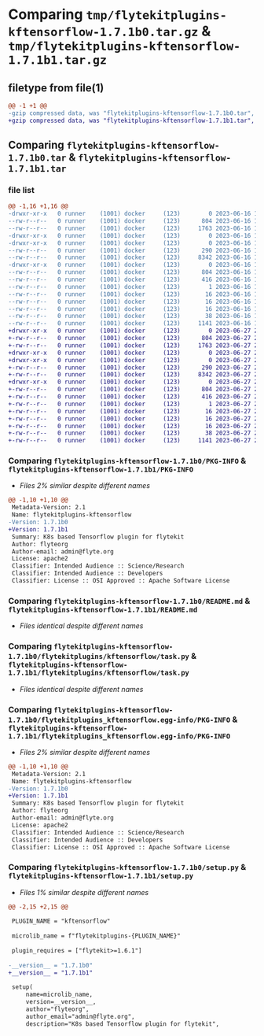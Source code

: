 # Comparing `tmp/flytekitplugins-kftensorflow-1.7.1b0.tar.gz` & `tmp/flytekitplugins-kftensorflow-1.7.1b1.tar.gz`

## filetype from file(1)

```diff
@@ -1 +1 @@
-gzip compressed data, was "flytekitplugins-kftensorflow-1.7.1b0.tar", last modified: Fri Jun 16 18:14:23 2023, max compression
+gzip compressed data, was "flytekitplugins-kftensorflow-1.7.1b1.tar", last modified: Tue Jun 27 22:00:57 2023, max compression
```

## Comparing `flytekitplugins-kftensorflow-1.7.1b0.tar` & `flytekitplugins-kftensorflow-1.7.1b1.tar`

### file list

```diff
@@ -1,16 +1,16 @@
-drwxr-xr-x   0 runner    (1001) docker     (123)        0 2023-06-16 18:14:23.034402 flytekitplugins-kftensorflow-1.7.1b0/
--rw-r--r--   0 runner    (1001) docker     (123)      804 2023-06-16 18:14:23.034402 flytekitplugins-kftensorflow-1.7.1b0/PKG-INFO
--rw-r--r--   0 runner    (1001) docker     (123)     1763 2023-06-16 18:13:54.000000 flytekitplugins-kftensorflow-1.7.1b0/README.md
-drwxr-xr-x   0 runner    (1001) docker     (123)        0 2023-06-16 18:14:23.030402 flytekitplugins-kftensorflow-1.7.1b0/flytekitplugins/
-drwxr-xr-x   0 runner    (1001) docker     (123)        0 2023-06-16 18:14:23.030402 flytekitplugins-kftensorflow-1.7.1b0/flytekitplugins/kftensorflow/
--rw-r--r--   0 runner    (1001) docker     (123)      290 2023-06-16 18:13:54.000000 flytekitplugins-kftensorflow-1.7.1b0/flytekitplugins/kftensorflow/__init__.py
--rw-r--r--   0 runner    (1001) docker     (123)     8342 2023-06-16 18:13:54.000000 flytekitplugins-kftensorflow-1.7.1b0/flytekitplugins/kftensorflow/task.py
-drwxr-xr-x   0 runner    (1001) docker     (123)        0 2023-06-16 18:14:23.034402 flytekitplugins-kftensorflow-1.7.1b0/flytekitplugins_kftensorflow.egg-info/
--rw-r--r--   0 runner    (1001) docker     (123)      804 2023-06-16 18:14:22.000000 flytekitplugins-kftensorflow-1.7.1b0/flytekitplugins_kftensorflow.egg-info/PKG-INFO
--rw-r--r--   0 runner    (1001) docker     (123)      416 2023-06-16 18:14:23.000000 flytekitplugins-kftensorflow-1.7.1b0/flytekitplugins_kftensorflow.egg-info/SOURCES.txt
--rw-r--r--   0 runner    (1001) docker     (123)        1 2023-06-16 18:14:22.000000 flytekitplugins-kftensorflow-1.7.1b0/flytekitplugins_kftensorflow.egg-info/dependency_links.txt
--rw-r--r--   0 runner    (1001) docker     (123)       16 2023-06-16 18:14:22.000000 flytekitplugins-kftensorflow-1.7.1b0/flytekitplugins_kftensorflow.egg-info/namespace_packages.txt
--rw-r--r--   0 runner    (1001) docker     (123)       16 2023-06-16 18:14:22.000000 flytekitplugins-kftensorflow-1.7.1b0/flytekitplugins_kftensorflow.egg-info/requires.txt
--rw-r--r--   0 runner    (1001) docker     (123)       16 2023-06-16 18:14:22.000000 flytekitplugins-kftensorflow-1.7.1b0/flytekitplugins_kftensorflow.egg-info/top_level.txt
--rw-r--r--   0 runner    (1001) docker     (123)       38 2023-06-16 18:14:23.034402 flytekitplugins-kftensorflow-1.7.1b0/setup.cfg
--rw-r--r--   0 runner    (1001) docker     (123)     1141 2023-06-16 18:14:14.000000 flytekitplugins-kftensorflow-1.7.1b0/setup.py
+drwxr-xr-x   0 runner    (1001) docker     (123)        0 2023-06-27 22:00:57.220693 flytekitplugins-kftensorflow-1.7.1b1/
+-rw-r--r--   0 runner    (1001) docker     (123)      804 2023-06-27 22:00:57.220693 flytekitplugins-kftensorflow-1.7.1b1/PKG-INFO
+-rw-r--r--   0 runner    (1001) docker     (123)     1763 2023-06-27 22:00:35.000000 flytekitplugins-kftensorflow-1.7.1b1/README.md
+drwxr-xr-x   0 runner    (1001) docker     (123)        0 2023-06-27 22:00:57.220693 flytekitplugins-kftensorflow-1.7.1b1/flytekitplugins/
+drwxr-xr-x   0 runner    (1001) docker     (123)        0 2023-06-27 22:00:57.220693 flytekitplugins-kftensorflow-1.7.1b1/flytekitplugins/kftensorflow/
+-rw-r--r--   0 runner    (1001) docker     (123)      290 2023-06-27 22:00:35.000000 flytekitplugins-kftensorflow-1.7.1b1/flytekitplugins/kftensorflow/__init__.py
+-rw-r--r--   0 runner    (1001) docker     (123)     8342 2023-06-27 22:00:35.000000 flytekitplugins-kftensorflow-1.7.1b1/flytekitplugins/kftensorflow/task.py
+drwxr-xr-x   0 runner    (1001) docker     (123)        0 2023-06-27 22:00:57.220693 flytekitplugins-kftensorflow-1.7.1b1/flytekitplugins_kftensorflow.egg-info/
+-rw-r--r--   0 runner    (1001) docker     (123)      804 2023-06-27 22:00:57.000000 flytekitplugins-kftensorflow-1.7.1b1/flytekitplugins_kftensorflow.egg-info/PKG-INFO
+-rw-r--r--   0 runner    (1001) docker     (123)      416 2023-06-27 22:00:57.000000 flytekitplugins-kftensorflow-1.7.1b1/flytekitplugins_kftensorflow.egg-info/SOURCES.txt
+-rw-r--r--   0 runner    (1001) docker     (123)        1 2023-06-27 22:00:57.000000 flytekitplugins-kftensorflow-1.7.1b1/flytekitplugins_kftensorflow.egg-info/dependency_links.txt
+-rw-r--r--   0 runner    (1001) docker     (123)       16 2023-06-27 22:00:57.000000 flytekitplugins-kftensorflow-1.7.1b1/flytekitplugins_kftensorflow.egg-info/namespace_packages.txt
+-rw-r--r--   0 runner    (1001) docker     (123)       16 2023-06-27 22:00:57.000000 flytekitplugins-kftensorflow-1.7.1b1/flytekitplugins_kftensorflow.egg-info/requires.txt
+-rw-r--r--   0 runner    (1001) docker     (123)       16 2023-06-27 22:00:57.000000 flytekitplugins-kftensorflow-1.7.1b1/flytekitplugins_kftensorflow.egg-info/top_level.txt
+-rw-r--r--   0 runner    (1001) docker     (123)       38 2023-06-27 22:00:57.220693 flytekitplugins-kftensorflow-1.7.1b1/setup.cfg
+-rw-r--r--   0 runner    (1001) docker     (123)     1141 2023-06-27 22:00:50.000000 flytekitplugins-kftensorflow-1.7.1b1/setup.py
```

### Comparing `flytekitplugins-kftensorflow-1.7.1b0/PKG-INFO` & `flytekitplugins-kftensorflow-1.7.1b1/PKG-INFO`

 * *Files 2% similar despite different names*

```diff
@@ -1,10 +1,10 @@
 Metadata-Version: 2.1
 Name: flytekitplugins-kftensorflow
-Version: 1.7.1b0
+Version: 1.7.1b1
 Summary: K8s based Tensorflow plugin for flytekit
 Author: flyteorg
 Author-email: admin@flyte.org
 License: apache2
 Classifier: Intended Audience :: Science/Research
 Classifier: Intended Audience :: Developers
 Classifier: License :: OSI Approved :: Apache Software License
```

### Comparing `flytekitplugins-kftensorflow-1.7.1b0/README.md` & `flytekitplugins-kftensorflow-1.7.1b1/README.md`

 * *Files identical despite different names*

### Comparing `flytekitplugins-kftensorflow-1.7.1b0/flytekitplugins/kftensorflow/task.py` & `flytekitplugins-kftensorflow-1.7.1b1/flytekitplugins/kftensorflow/task.py`

 * *Files identical despite different names*

### Comparing `flytekitplugins-kftensorflow-1.7.1b0/flytekitplugins_kftensorflow.egg-info/PKG-INFO` & `flytekitplugins-kftensorflow-1.7.1b1/flytekitplugins_kftensorflow.egg-info/PKG-INFO`

 * *Files 2% similar despite different names*

```diff
@@ -1,10 +1,10 @@
 Metadata-Version: 2.1
 Name: flytekitplugins-kftensorflow
-Version: 1.7.1b0
+Version: 1.7.1b1
 Summary: K8s based Tensorflow plugin for flytekit
 Author: flyteorg
 Author-email: admin@flyte.org
 License: apache2
 Classifier: Intended Audience :: Science/Research
 Classifier: Intended Audience :: Developers
 Classifier: License :: OSI Approved :: Apache Software License
```

### Comparing `flytekitplugins-kftensorflow-1.7.1b0/setup.py` & `flytekitplugins-kftensorflow-1.7.1b1/setup.py`

 * *Files 1% similar despite different names*

```diff
@@ -2,15 +2,15 @@
 
 PLUGIN_NAME = "kftensorflow"
 
 microlib_name = f"flytekitplugins-{PLUGIN_NAME}"
 
 plugin_requires = ["flytekit>=1.6.1"]
 
-__version__ = "1.7.1b0"
+__version__ = "1.7.1b1"
 
 setup(
     name=microlib_name,
     version=__version__,
     author="flyteorg",
     author_email="admin@flyte.org",
     description="K8s based Tensorflow plugin for flytekit",
```


